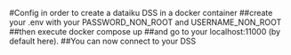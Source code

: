 #Config in order to create a dataiku DSS in a docker container
##create your .env with your PASSWORD_NON_ROOT and USERNAME_NON_ROOT
##then execute docker compose up
##and go to your localhost:11000 (by default here).
##You can now connect to your DSS


